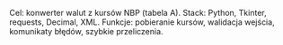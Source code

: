 Cel: konwerter walut z kursów NBP (tabela A).
Stack: Python, Tkinter, requests, Decimal, XML.
Funkcje: pobieranie kursów, walidacja wejścia, komunikaty błędów, szybkie przeliczenia.
